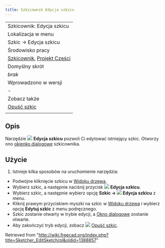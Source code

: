 ```yaml
---
title: Szkicownik Edycja szkicu
---
```

|  |
| --- |
| Szkicownik: Edycja szkicu |
| Lokalizacja w menu |
| Szkic → Edycja szkicu |
| Środowisko pracy |
| [Szkicownik](/Sketcher_Workbench/pl "Sketcher Workbench/pl"), [Projekt Części](/PartDesign_Workbench/pl "PartDesign Workbench/pl") |
| Domyślny skrót |
| *brak* |
| Wprowadzono w wersji |
| - |
| Zobacz także |
| [Opuść szkic](/Sketcher_LeaveSketch/pl "Sketcher LeaveSketch/pl") |
|  |

## Opis

Narzędzie ![](/images/Sketcher_EditSketch.svg) **Edycja szkicu** pozwoli Ci edytować istniejący szkic. Otworzy ono [okienko dialogowe](/Sketcher_Dialog/pl "Sketcher Dialog/pl") szkicownika.

## Użycie

1. Istnieje kilka sposobów na uruchomienie narzędzia:

* Podwójne kliknięcie szkicu w [Widoku drzewa](/Tree_view/pl "Tree view/pl").
* Wybierz szkic, a następnie naciśnij przycisk ![](/images/Sketcher_EditSketch.svg) **Edycja szkicu**.
* Wybierz szkic, a następnie wybierz opcję **Szkic → ![](/images/Sketcher_EditSketch.svg) Edycja szkicu** z menu.
* Kliknij prawym przyciskiem myszki na szkic w [Widoku drzewa](/Tree_view/pl "Tree view/pl") i wybierz opcję **Edytuj szkic** z menu podręcznego.
* Szkic zostanie otwarty w trybie edycji, a [Okno dialogowe](/Sketcher_Dialog/pl "Sketcher Dialog/pl") zostanie otwarte.
* Aby zakończyć tryb edycji, zobacz ![](/images/Sketcher_LeaveSketch.svg) [Opuść szkic](/Sketcher_LeaveSketch/pl "Sketcher LeaveSketch/pl").

Retrieved from "<http://wiki.freecad.org/index.php?title=Sketcher_EditSketch/pl&oldid=1388857>"